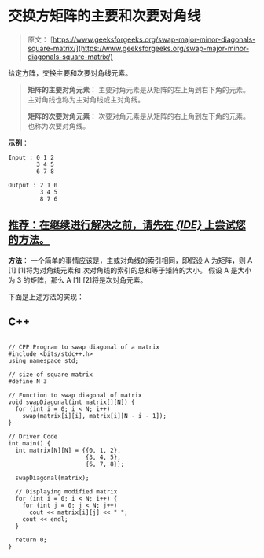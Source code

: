 # 交换方矩阵的主要和次要对角线

> 原文： [https://www.geeksforgeeks.org/swap-major-minor-diagonals-square-matrix/](https://www.geeksforgeeks.org/swap-major-minor-diagonals-square-matrix/)

给定方阵，交换主要和次要对角线元素。

> **矩阵的主要对角元素**：
> 主要对角元素是从矩阵的左上角到右下角的元素。 主对角线也称为主对角线或主对角线。
> 
> **矩阵的次要对角元素**：
> 次要对角元素是从矩阵的右上角到左下角的元素。 也称为次要对角线。

**示例**：

```
Input : 0 1 2
        3 4 5
        6 7 8

Output : 2 1 0
         3 4 5
         8 7 6

```

## [推荐：在继续进行解决之前，请先在 ***{IDE}*** 上尝试您的方法。](https://ide.geeksforgeeks.org/)

**方法**：
一个简单的事情应该是，主或对角线的索引相同，即假设 A 为矩阵，则 A [1] [1]将为对角线元素和 次对角线的索引的总和等于矩阵的大小。 假设 A 是大小为 3 的矩阵，那么 A [1] [2]将是次对角元素。

下面是上述方法的实现：

## C++ 

```

// CPP Program to swap diagonal of a matrix 
#include <bits/stdc++.h> 
using namespace std; 

// size of square matrix 
#define N 3 

// Function to swap diagonal of matrix 
void swapDiagonal(int matrix[][N]) { 
  for (int i = 0; i < N; i++) 
    swap(matrix[i][i], matrix[i][N - i - 1]); 
} 

// Driver Code 
int main() { 
  int matrix[N][N] = {{0, 1, 2},  
                      {3, 4, 5},  
                      {6, 7, 8}}; 

  swapDiagonal(matrix); 

  // Displaying modified matrix 
  for (int i = 0; i < N; i++) { 
    for (int j = 0; j < N; j++) 
      cout << matrix[i][j] << " "; 
    cout << endl; 
  } 

  return 0; 
} 

```